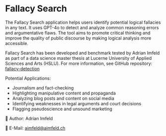 # Fallacy Search

The Fallacy Search application helps users identify potential logical fallacies in any text. It uses GPT-4o to detect and analyze common reasoning errors and argumentative flaws. The tool aims to promote critical thinking and improve the quality of public discourse by making logical analysis more accessible.

Fallacy Search has been developed and benchmark tested by Adrian Imfeld as part of a data science master thesis at Lucerne University of Applied Sciences and Arts (HSLU). For more information, see GitHub repository: [fallacy-detection](https://github.com/aimfeld/fallacy-detection)

Potential Applications:

- Journalism and fact-checking
- Highlighting manipulative content and propaganda
- Analyzing blog posts and content on social media
- Identifying weaknesses in legal arguments and court decisions
- Flagging pseudoscience and unsound marketing

👤 Author: Adrian Imfeld

📧 E-Mail: aimfeld@aimfeld.ch
